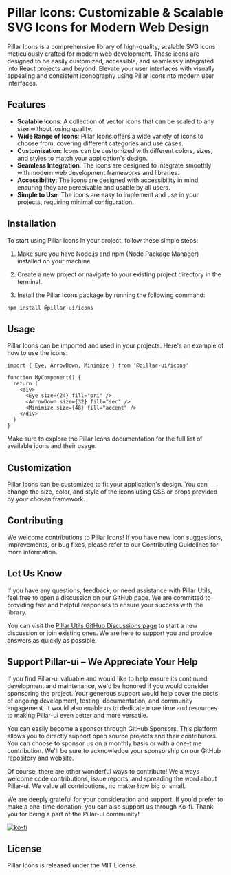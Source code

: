 # Pillar Icons: Customizable & Scalable SVG Icons for Modern Web Design

Pillar Icons is a comprehensive library of high-quality, scalable SVG icons meticulously crafted for modern web development. These icons are designed to be easily customized, accessible, and seamlessly integrated into React projects and beyond. Elevate your user interfaces with visually appealing and consistent iconography using Pillar Icons.nto modern user interfaces.

## Features

- **Scalable Icons**: A collection of vector icons that can be scaled to any size without losing quality.
- **Wide Range of Icons**: Pillar Icons offers a wide variety of icons to choose from, covering different categories and use cases.
- **Customization**: Icons can be customized with different colors, sizes, and styles to match your application's design.
- **Seamless Integration**: The icons are designed to integrate smoothly with modern web development frameworks and libraries.
- **Accessibility**: The icons are designed with accessibility in mind, ensuring they are perceivable and usable by all users.
- **Simple to Use**: The icons are easy to implement and use in your projects, requiring minimal configuration.

## Installation

To start using Pillar Icons in your project, follow these simple steps:

1. Make sure you have Node.js and npm (Node Package Manager) installed on your machine.

1. Create a new project or navigate to your existing project directory in the terminal.

1. Install the Pillar Icons package by running the following command:

```bash
npm install @pillar-ui/icons
```

## Usage

Pillar Icons can be imported and used in your projects. Here's an example of how to use the icons:

```tsx
import { Eye, ArrowDown, Minimize } from '@pillar-ui/icons'

function MyComponent() {
  return (
    <div>
      <Eye size={24} fill="pri" />
      <ArrowDown size={32} fill="sec" />
      <Minimize size={48} fill="accent" />
    </div>
  )
}
```

Make sure to explore the Pillar Icons documentation for the full list of available icons and their usage.

## Customization

Pillar Icons can be customized to fit your application's design. You can change the size, color, and style of the icons using CSS or props provided by your chosen framework.

## Contributing

We welcome contributions to Pillar Icons! If you have new icon suggestions, improvements, or bug fixes, please refer to our Contributing Guidelines for more information.

## Let Us Know

If you have any questions, feedback, or need assistance with Pillar Utils, feel free to open a discussion on our GitHub page. We are committed to providing fast and helpful responses to ensure your success with the library.

You can visit the [Pillar Utils GitHub Discussions page](https://github.com/HamzaAmar/pillar-ui/discussions) to start a new discussion or join existing ones. We are here to support you and provide answers as quickly as possible.

## Support Pillar-ui – We Appreciate Your Help

If you find Pillar-ui valuable and would like to help ensure its continued development and maintenance, we'd be honored if you would consider sponsoring the project. Your generous support would help cover the costs of ongoing development, testing, documentation, and community engagement. It would also enable us to dedicate more time and resources to making Pillar-ui even better and more versatile.

You can easily become a sponsor through GitHub Sponsors. This platform allows you to directly support open source projects and their contributors. You can choose to sponsor us on a monthly basis or with a one-time contribution. We'll be sure to acknowledge your sponsorship on our GitHub repository and website.

Of course, there are other wonderful ways to contribute! We always welcome code contributions, issue reports, and spreading the word about Pillar-ui. We value all contributions, no matter how big or small.

We are deeply grateful for your consideration and support. If you'd prefer to make a one-time donation, you can also support us through Ko-fi. Thank you for being a part of the Pillar-ui community!

[![ko-fi](https://ko-fi.com/img/githubbutton_sm.svg)](https://ko-fi.com/Y8Y210RGNC)

## License

Pillar Icons is released under the MIT License.
